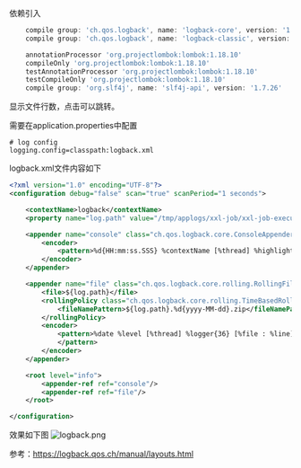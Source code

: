 依赖引入

```groovy
    compile group: 'ch.qos.logback', name: 'logback-core', version: '1.2.3'
    compile group: 'ch.qos.logback', name: 'logback-classic', version: '1.2.3'

    annotationProcessor 'org.projectlombok:lombok:1.18.10'
    compileOnly 'org.projectlombok:lombok:1.18.10'
    testAnnotationProcessor 'org.projectlombok:lombok:1.18.10'
    testCompileOnly 'org.projectlombok:lombok:1.18.10'
    compile group: 'org.slf4j', name: 'slf4j-api', version: '1.7.26'
```



显示文件行数，点击可以跳转。

需要在application.properties中配置

```
# log config
logging.config=classpath:logback.xml
```
logback.xml文件内容如下
```xml
<?xml version="1.0" encoding="UTF-8"?>
<configuration debug="false" scan="true" scanPeriod="1 seconds">

    <contextName>logback</contextName>
    <property name="log.path" value="/tmp/applogs/xxl-job/xxl-job-executor-sample-springboot.log"/>

    <appender name="console" class="ch.qos.logback.core.ConsoleAppender">
        <encoder>
            <pattern>%d{HH:mm:ss.SSS} %contextName [%thread] %highlight(%-5level) %yellow(at %class.%method) \(%file:%line\)  - %msg%n</pattern>
        </encoder>
    </appender>

    <appender name="file" class="ch.qos.logback.core.rolling.RollingFileAppender">
        <file>${log.path}</file>
        <rollingPolicy class="ch.qos.logback.core.rolling.TimeBasedRollingPolicy">
            <fileNamePattern>${log.path}.%d{yyyy-MM-dd}.zip</fileNamePattern>
        </rollingPolicy>
        <encoder>
            <pattern>%date %level [%thread] %logger{36} [%file : %line] %msg%n
            </pattern>
        </encoder>
    </appender>

    <root level="info">
        <appender-ref ref="console"/>
        <appender-ref ref="file"/>
    </root>

</configuration>
```
效果如下图
![logback.png](https://upload-images.jianshu.io/upload_images/9710002-333e4bc951ee506f.png?imageMogr2/auto-orient/strip%7CimageView2/2/w/1240)

参考：https://logback.qos.ch/manual/layouts.html